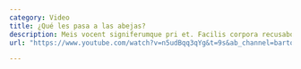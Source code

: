 ```yaml
---
category: Video
title: ¿Qué les pasa a las abejas?
description: Meis vocent signiferumque pri et. Facilis corpora recusabo ne quo, eum ne eruditi blandit suscipiantur. Mazim sapientem sed id, sea debet commune iracundia in.
url: "https://www.youtube.com/watch?v=n5udBqq3qYg&t=9s&ab_channel=bartomeuslab"

---
```

